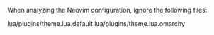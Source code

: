 When analyzing the Neovim configuration, ignore the following files:

lua/plugins/theme.lua.default
lua/plugins/theme.lua.omarchy


